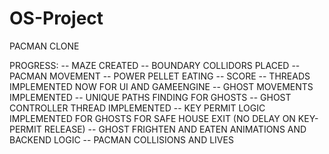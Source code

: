# OS-Project

PACMAN CLONE

PROGRESS:
-- MAZE CREATED
-- BOUNDARY COLLIDORS PLACED
-- PACMAN MOVEMENT
-- POWER PELLET EATING 
-- SCORE 
-- THREADS IMPLEMENTED NOW FOR UI AND GAMEENGINE
-- GHOST MOVEMENTS IMPLEMENTED 
-- UNIQUE PATHS FINDING FOR GHOSTS
-- GHOST CONTROLLER THREAD IMPLEMENTED
-- KEY PERMIT LOGIC IMPLEMENTED FOR GHOSTS FOR SAFE HOUSE EXIT (NO DELAY ON KEY-PERMIT RELEASE)
-- GHOST FRIGHTEN AND EATEN ANIMATIONS AND BACKEND LOGIC
-- PACMAN COLLISIONS AND LIVES 